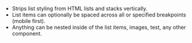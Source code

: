 * Strips list styling from HTML lists and stacks vertically.
* List items can optionally be spaced across all or specified breakpoints (mobile first).
* Anything can be nested inside of the list items, images, test, any other component.
